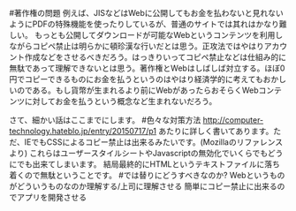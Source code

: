 #著作権の問題
例えば、JISなどはWebに公開してもお金を払わないと見れないようにPDFの特殊機能を使ったりしているが、普通のサイトでは其れはかなり難しい。
もっとも公開してダウンロードが可能なWebというコンテンツを利用しながらコピペ禁止は明らかに頓珍漢な行いだとは思う。正攻法ではやはりアカウント作成などをさせるべきだろう。はっきりいってコピペ禁止などは仕組み的に無駄であって理解できないとは思う。著作権とWebはしばしば対立する。ほぼ0円でコピーできるものにお金を払うというのはやはり経済学的に考えてもおかしいのである。もし貨幣が生まれるより前にWebがあったらおそらくWebコンテンツに対してお金を払うという概念など生まれないだろう。

さて、細かい話はここまでにします。
#色々な対策方法
http://computer-technology.hateblo.jp/entry/20150717/p1
あたりに詳しく書いてあります。ただ、IEでもCSSによるコピー禁止は出来るみたいです。(Mozillaのリファレンスより)
これらはユーザースタイルシートやJavascriptの無効化でいくらでもどうにでも出来てしまいます。
結局最終的にHTMLというテキストファイルに落ち着くので無駄ということです。
#では替りにどうすべきなのか?
Webというものがどういうものなのか理解する/上司に理解させる
簡単にコピー禁止に出来るのでアプリを開発させる
